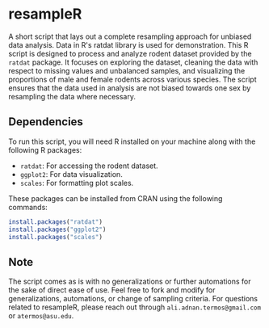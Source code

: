 # resampleR
A short script that lays out a complete resampling approach for unbiased data analysis. Data in R's ratdat library is used for demonstration. This R script is designed to process and analyze rodent dataset provided by the `ratdat` package. It focuses on exploring the dataset, cleaning the data with respect to missing values and unbalanced samples, and visualizing the proportions of male and female rodents across various species. The script ensures that the data used in analysis are not biased towards one sex by resampling the data where necessary.

## Dependencies
To run this script, you will need R installed on your machine along with the following R packages:
- `ratdat`: For accessing the rodent dataset.
- `ggplot2`: For data visualization.
- `scales`: For formatting plot scales.

These packages can be installed from CRAN using the following commands:
```r
install.packages("ratdat")
install.packages("ggplot2")
install.packages("scales")
```
## Note
The script comes as is with no generalizations or further automations for the sake of direct ease of use. Feel free to fork and modify for generalizations, automations, or change of sampling criteria. For questions related to resampleR, please reach out through `ali.adnan.termos@gmail.com` or `atermos@asu.edu`. 
